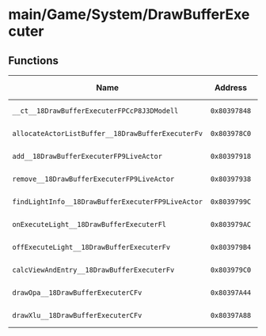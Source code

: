# main/Game/System/DrawBufferExecuter

## Functions

| Name | Address | Match % |
|------|---------|---------|
| `__ct__18DrawBufferExecuterFPCcP8J3DModell` | `0x80397848` | :x: (0.0%) |
| `allocateActorListBuffer__18DrawBufferExecuterFv` | `0x803978C0` | :x: (0.0%) |
| `add__18DrawBufferExecuterFP9LiveActor` | `0x80397918` | :x: (0.0%) |
| `remove__18DrawBufferExecuterFP9LiveActor` | `0x80397938` | :x: (0.0%) |
| `findLightInfo__18DrawBufferExecuterFP9LiveActor` | `0x8039799C` | :x: (0.0%) |
| `onExecuteLight__18DrawBufferExecuterFl` | `0x803979AC` | :x: (0.0%) |
| `offExecuteLight__18DrawBufferExecuterFv` | `0x803979B4` | :x: (0.0%) |
| `calcViewAndEntry__18DrawBufferExecuterFv` | `0x803979C0` | :x: (0.0%) |
| `drawOpa__18DrawBufferExecuterCFv` | `0x80397A44` | :x: (0.0%) |
| `drawXlu__18DrawBufferExecuterCFv` | `0x80397A88` | :x: (0.0%) |